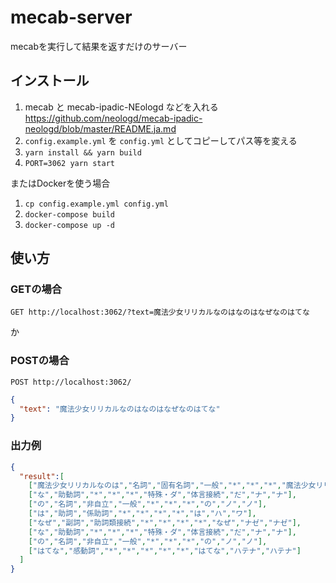 # mecab-server

mecabを実行して結果を返すだけのサーバー

## インストール

1. mecab と mecab-ipadic-NEologd などを入れる  
   https://github.com/neologd/mecab-ipadic-neologd/blob/master/README.ja.md
2. `config.example.yml` を `config.yml` としてコピーしてパス等を変える
3. `yarn install && yarn build`
4. `PORT=3062 yarn start`

またはDockerを使う場合
1. `cp config.example.yml config.yml`
2. `docker-compose build`
3. `docker-compose up -d`

## 使い方

### GETの場合
`GET http://localhost:3062/?text=魔法少女リリカルなのはなのはなぜなのはてな`

か

### POSTの場合
`POST http://localhost:3062/`
```json
{
  "text": "魔法少女リリカルなのはなのはなぜなのはてな"
}
```

### 出力例
```json
{
  "result":[
    ["魔法少女リリカルなのは","名詞","固有名詞","一般","*","*","*","魔法少女リリカルなのは","マホウショウジョリリカルナノハ","マホーショージョリリカルナノハ"],
    ["な","助動詞","*","*","*","特殊・ダ","体言接続","だ","ナ","ナ"],
    ["の","名詞","非自立","一般","*","*","*","の","ノ","ノ"],
    ["は","助詞","係助詞","*","*","*","*","は","ハ","ワ"],
    ["なぜ","副詞","助詞類接続","*","*","*","*","なぜ","ナゼ","ナゼ"],
    ["な","助動詞","*","*","*","特殊・ダ","体言接続","だ","ナ","ナ"],
    ["の","名詞","非自立","一般","*","*","*","の","ノ","ノ"],
    ["はてな","感動詞","*","*","*","*","*","はてな","ハテナ","ハテナ"]
  ]
}
```